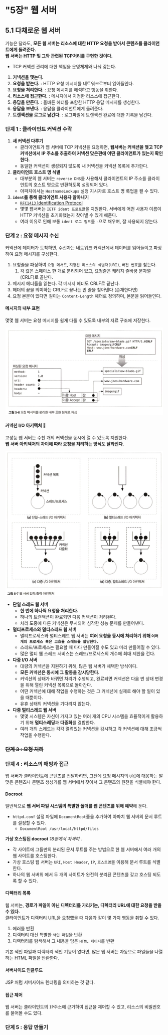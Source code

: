 
# "5장" 웹 서버

## 5.1 다채로운 웹 서버

기능은 달라도, **모든 웹 서버는 리소스에 대한 HTTP 요청을 받아서 콘텐츠를 클라이언트에게 돌려준다.**  
**웹 서버는 HTTP 및 그와 관련된 TCP처리를 구현한 것이다.**  
- TCP 커넥션 관리에 대한 책임을 운영체제와 나눠 갖는다.

1. **커넥션을 맺는다.**
2. **요청을 받는다.** : HTTP 요청 메시지를 네트워크로부터 읽어들인다.
3. **요청을 처리한다.** : 요청 메시지를 해석하고 행동을 취한다.
4. **리소스에 접근한다.** : 메시지에서 지정한 리소스에 접근한다.
5. **응답을 만든다.** : 올바른 헤더를 포함한 HTTP 응답 메시지를 생성한다.
6. **응답을 보낸다.** : 응답을 클라이언트에게 돌려준다.
7.  **트랜잭션을 로그로 남긴다.** : 로그파일에 트랜잭션 완료에 대한 기록을 남긴다.
  
### **단계 1 : 클라이언트 커넥션 수락**

1. **새 커넥션 다루기**
   - 클라이언트가 웹 서버에 TCP 커넥션을 요청하면, **웹서버는 커넥션을 맺고 TCP 커넥션에서 IP 주소를 추출하여 커넥션 맞은편에 어떤 클라이언트가 있는지 확인한다.**  
   - 동일한 커넥션이 생성되지 않도록 새 커넥션을 커넥션 목록에 추가한다.  
2. **클라이언트 호스트 명 식별**
   - 대부분의 웹 서버는 `reverse DNS`를 사용해서 클라이언트의 IP 주소를 클라이언트의 호스트 명으로 반환하도록 설정되어 있다.
   - 아파치에서는 `HostnameLookups` 설정 지시자로 호스트 명 룩업을 켤 수 있다.
3. **`ident`를 통해 클라이언트 사용자 알아내기**
   - [`RFC1413` Identification Protocol](https://www.rfc-editor.org/rfc/rfc1413)
   - 몇몇 웹서버는 `IETF ident 프로토콜`을 지원한다. 서버에게 어떤 사용자 이름이 HTTP 커넥션을 초기화했는지 찾아낼 수 있게 해준다.
   - 여러 이유로 인해 보통 `ident 로그 필드`를 `-`으로 채우며, 잘 사용되지 않는다.

### **단계 2 : 요청 메시지 수신**

커넥션에 데이터가 도착하면, 수신자는 네트워크 커넥션에서 데이터를 읽어들이고 파싱하여 요청 메시지를 구성한다.  

1. 요청줄을 파싱하여 `요청 메서드`, `지정된 리소스의 식별자(URI)`, `버전 번호`를 찾는다.
   1. 각 값은 스페이스 한 개로 분리되어 있고, 요청줄은 캐리지 줄바꿈 문자열(CRLF)로 끝난다.
2. 메시지 헤더들을 읽는다. 각 메시지 헤더도 CRLF로 끝난다.
3. 헤더의 끝을 의미하는 CRLF로 끝나는 빈 줄을 찾아낸다 (존재한다면)
4. 요청 본문이 있다면 길이는 `Content-Length` 헤더로 정의하며, 본문을 읽어들인다.
  
#### 메시지의 내부 표현

몇몇 웹 서버는 요청 메시지를 쉽게 다룰 수 있도록 내부의 자료 구조에 저장한다.  

![](imgs/messageExpression.png)

#### 커넥션 I/O 아키텍처 📌

고성능 웹 서버는 수천 개의 커넥션을 동시에 열 수 있도록 지원한다.  
**웹 서버 아키텍처의 차이에 따라 요청을 처리하는 방식도 달라진다.**  

![](imgs/connectionArchitecture.png)

- **단일 스레드 웹 서버**
  - **한 번에 하나씩 요청을 처리한다.**
  - 하나의 트랜잭션이 완료되면 다음 커넥션이 처리된다.
  - 처리 도중에 다른 커넥션은 무시되어 심각한 성능 문제를 만들어낸다.
- **멀티프로세스와 멀티스레드 웹 서버**
  - 멀티프로세스와 멀티스레드 웹 서버는 **여러 요청을 동시에 처리하기 위해 `여러 개의 프로세스 혹은 고효율 스레드를 할당한다.`**
  - 스레드/프로세스는 필요할 때 마다 만들어질 수도 있고 미리 만들어질 수 있다.
  - 많은 멀티 웹 스레드 서비스는 스레드/프로세스의 개수에 최대 제한을 건다.
- **다중 I/O 서버**
  - 대량의 커넥션을 지원하기 위해, 많은 웹 서버가 채택한 방식이다.
  - **모든 커넥션은 동시에 그 활동을 감시당한다.**
  - 커넥션의 상태가 바뀌면 처리가 수행되고, 완료되면 커넥션은 다음 번 상태 변경을 위해 열린 커넥션 목록으로 돌아간다.
  - 어떤 커넥션에 대해 작업을 수행하는 것은 그 커넥션에 실제로 해야 할 일이 있을 때뿐이다.
  - 유휴 상태의 커넥션을 기다리지 않는다.
- **다중 멀티스레드 웹 서버**
  - 몇몇 시스템은 자신이 가지고 있는 여러 개의 CPU 시스템을 효율적이게 활용하기 위해 **멀티스레딩**과 **다중화**를 결합한다.
  - 여러 개의 스레드는 각각 열려있는 커넥션을 감시하고 각 커넥션에 대해 조금씩 작업을 수행한다.

### ~~단계 3 : 요청 처리~~

### **단계 4 : 리소스의 매핑과 접근**

웹 서버가 클라이언트에 콘텐츠를 전달하려면, 그전에 요청 메시지의 `URI`에 대응하는 알맞은 콘텐츠나 콘텐츠 생성기를 웹 서버에서 찾아서 그 콘텐츠의 원천을 식별해야 한다.  

#### Docroot

일반적으로 **웹 서버 파일 시스템의 특별한 폴더를 웹 콘텐츠를 위해 예약**해 둔다.  
- `httpd.conf` 설정 파일에 `DocumentRoot`줄을 추가하여 아파치 웹 서버의 문서 루트를 설정할 수 있다.
  - `DocumentRoot /usr/local/httpd/files`

  
**가상 호스팅된 docroot**  *18장에서 자세히..*
- 각 사이트에 그들만의 분리된 문서 루트를 주는 방법으로 한 웹 서버에서 여러 개의 웹 사이트를 호스팅한다.
- 가상 호스팅 웹 서버는 `URI`, `Host Header`, `IP`, `호스트명`을 이용해 문서 루트를 식별한다.
- 하나의 웹 서버위 에서 두 개의 사이트가 완전히 분리된 콘텐츠를 갖고 호스팅 되도록 할 수 있다.
  
#### 디렉터리 목록

웹 서버는, **경로가 파일이 아닌 디렉터리를 가리키는, 디렉터리 URL에 대한 요청을 받을 수 있다.**  
클라이언트가 디렉터리 URL을 요청했을 때 다음과 같이 몇 가지 행동을 취할 수 있다.  
1. 에러를 반환
2. 디렉터리 대신 특별한 `색인 파일`을 반환
3. 디렉터리를 탐색해서 그 내용을 담은 `HTML 페이지`를 반환
  
기본 색인 파일과 디렉터리 색인 기능이 없다면, 많은 웹 서버는 자동으로 파일들을 나열하는 HTML 파일을 반환한다.

#### 서버사이드 인클루드

JSP 처럼 서버사이드 렌더링을 의미하는 것 같다.

#### 접근 제어

웹 서버는 클라이언트의 `IP`주소에 근거하여 접근을 제어할 수 있고, 리소스의 비밀번호를 물어볼 수도 있다.  

### **단계 5 : 응답 만들기**

